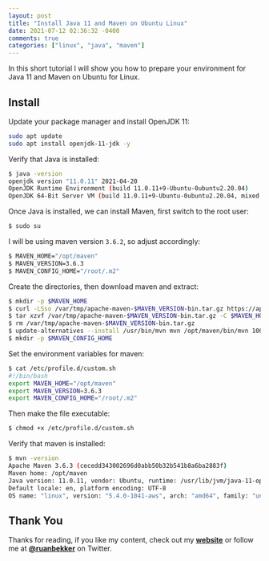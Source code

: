 ```yaml
---
layout: post
title: "Install Java 11 and Maven on Ubuntu Linux"
date: 2021-07-12 02:36:32 -0400
comments: true
categories: ["linux", "java", "maven"]
---
```


In this short tutorial I will show you how to prepare your environment for Java 11 and Maven on Ubuntu for Linux.

## Install

Update your package manager and install OpenJDK 11:

```bash
sudo apt update
sudo apt install openjdk-11-jdk -y
```

Verify that Java is installed:

```bash
$ java -version
openjdk version "11.0.11" 2021-04-20
OpenJDK Runtime Environment (build 11.0.11+9-Ubuntu-0ubuntu2.20.04)
OpenJDK 64-Bit Server VM (build 11.0.11+9-Ubuntu-0ubuntu2.20.04, mixed mode, sharing)
```

Once Java is installed, we can install Maven, first switch to the root user:

```bash
$ sudo su
```

I will be using maven version `3.6.2`, so adjust accordingly:

```bash
$ MAVEN_HOME="/opt/maven"
$ MAVEN_VERSION=3.6.3
$ MAVEN_CONFIG_HOME="/root/.m2"
```

Create the directories, then download maven and extract:

```bash
$ mkdir -p $MAVEN_HOME
$ curl -LSso /var/tmp/apache-maven-$MAVEN_VERSION-bin.tar.gz https://apache.org/dist/maven/maven-3/$MAVEN_VERSION/binaries/apache-maven-$MAVEN_VERSION-bin.tar.gz
$ tar xzvf /var/tmp/apache-maven-$MAVEN_VERSION-bin.tar.gz -C $MAVEN_HOME --strip-components=1
$ rm /var/tmp/apache-maven-$MAVEN_VERSION-bin.tar.gz
$ update-alternatives --install /usr/bin/mvn mvn /opt/maven/bin/mvn 10000
$ mkdir -p $MAVEN_CONFIG_HOME
```

Set the environment variables for maven:

```bash
$ cat /etc/profile.d/custom.sh
#!/bin/bash
export MAVEN_HOME="/opt/maven"
export MAVEN_VERSION=3.6.3
export MAVEN_CONFIG_HOME="/root/.m2"
```

Then make the file executable:

```bash
$ chmod +x /etc/profile.d/custom.sh
```

Verify that maven is installed:

```bash
$ mvn -version
Apache Maven 3.6.3 (cecedd343002696d0abb50b32b541b8a6ba2883f)
Maven home: /opt/maven
Java version: 11.0.11, vendor: Ubuntu, runtime: /usr/lib/jvm/java-11-openjdk-amd64
Default locale: en, platform encoding: UTF-8
OS name: "linux", version: "5.4.0-1041-aws", arch: "amd64", family: "unix"
```

## Thank You

Thanks for reading, if you like my content, check out my **[website](https://ruan.dev)** or follow me at **[@ruanbekker](https://twitter.com/ruanbekker)** on Twitter.

